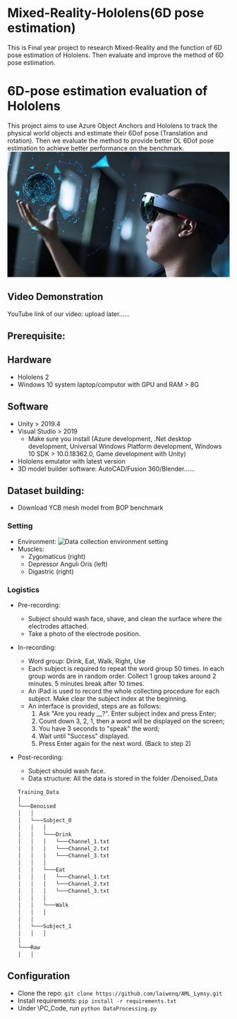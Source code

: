 # Mixed-Reality-Hololens(6D pose estimation)
 This is Final year project to research Mixed-Reality and the function of 6D pose estimation of Hololens. Then evaluate and improve the method of 6D pose estimation.


# 6D-pose estimation evaluation of Hololens

This project aims to use Azure Object Anchors and Hololens to track the physical world objects and estimate their 6Dof pose (Translation and rotation).
Then we evaluate the method to provide better DL 6Dof pose estimation to achieve better performance on the benchmark.
![](https://github.com/Anthony-EEE/Mixed-Reality-Hololens-6D-pose-estimation/blob/main/Images/msft-hololens-2.jpeg)
## Video Demonstration
YouTube link of our video: upload later......

## Prerequisite:
  ## Hardware

  * Hololens 2
  * Windows 10 system laptop/computor with GPU and RAM > 8G

  ## Software
  * Unity > 2019.4
  * Visual Studio > 2019
    * Make sure you install (Azure development, .Net desktop development, Universal Windows Platform development, Windows 10 SDK > 10.0.18362.0, Game development with Unity)
  * Hololens emulator with latest version
  * 3D model builder software: AutoCAD/Fusion 360/Blender......

## Dataset building:
* Download YCB mesh model from BOP benchmark

### Setting

* Environment:
    ![Data collection environment setting](/Experiment_Setting/setting.jpg)
* Muscles:
  * Zygomaticus (right)
  * Depressor Anguli Oris (left)
  * Digastric (right)

### Logistics

* Pre-recording:
  * Subject should wash face, shave, and clean the surface where the electrodes attached.
  * Take a photo of the electrode position.
* In-recording:
  * Word group: Drink, Eat, Walk, Right, Use
  * Each subject is required to repeat the word group 50 times. In each group words are in random order. Collect 1 group takes around 2 minutes. 5 minutes break after 10 times.
  * An iPad is used to record the whole collecting procedure for each subject. Make clear the subject index at the beginning.
  * An interface is provided, steps are as follows:
      1. Ask "Are you ready __?". Enter subject index and press Enter;
      2. Count down 3, 2, 1, then a word will be displayed on the screen;
      3. You have 3 seconds to "speak" the word;
      4. Wait until "Success" displayed.
      5. Press Enter again for the next word. (Back to step 2)
  
* Post-recording:
  * Subject should wash face.
  * Data structure: All the data is stored in the folder /Denoised_Data

  ```
  Training_Data
  │ 
  └───Denoised 
  │   │
  │   └───Subject_0
  │   │   │
  │   │   └───Drink 
  │   │   │   └───Channel_1.txt  
  │   │   │   └───Channel_2.txt 
  │   │   │   └───Channel_3.txt
  │   │   │   
  │   │   └───Eat
  │   │   │   └───Channel_1.txt
  │   │   │   └───Channel_2.txt
  │   │   │   └───Channel_3.txt
  │   │   │
  │   │   └───Walk
  │   │   │
  │   │   
  │   └───Subject_1
  │   │   │
  │
  └───Raw
  │   │
  ```

## Configuration

* Clone the repo: `git clone https://github.com/laiwenq/AML_Lymsy.git`
* Install requirements: `pip install -r requirements.txt`
* Under \PC_Code, run `python DataProcessing.py`
